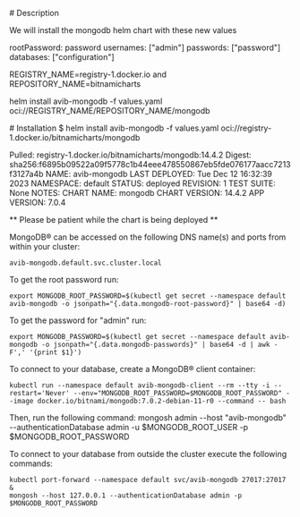 # Description

We will install the mongodb helm chart with these new values

rootPassword: password
usernames: ["admin"]
passwords: ["password"]
databases: ["configuration"]

REGISTRY_NAME=registry-1.docker.io and REPOSITORY_NAME=bitnamicharts

helm install avib-mongodb -f values.yaml oci://REGISTRY_NAME/REPOSITORY_NAME/mongodb

# Installation
$ helm install avib-mongodb -f values.yaml oci://registry-1.docker.io/bitnamicharts/mongodb

Pulled: registry-1.docker.io/bitnamicharts/mongodb:14.4.2
Digest: sha256:f6895b09522a09f5778c1b44eee478550867eb5fde076177aacc7213f3127a4b
NAME: avib-mongodb
LAST DEPLOYED: Tue Dec 12 16:32:39 2023
NAMESPACE: default
STATUS: deployed
REVISION: 1
TEST SUITE: None
NOTES:
CHART NAME: mongodb
CHART VERSION: 14.4.2
APP VERSION: 7.0.4

** Please be patient while the chart is being deployed **

MongoDB&reg; can be accessed on the following DNS name(s) and ports from within your cluster:

    avib-mongodb.default.svc.cluster.local

To get the root password run:

    export MONGODB_ROOT_PASSWORD=$(kubectl get secret --namespace default avib-mongodb -o jsonpath="{.data.mongodb-root-password}" | base64 -d)

To get the password for "admin" run:

    export MONGODB_PASSWORD=$(kubectl get secret --namespace default avib-mongodb -o jsonpath="{.data.mongodb-passwords}" | base64 -d | awk -F',' '{print $1}')

To connect to your database, create a MongoDB&reg; client container:

    kubectl run --namespace default avib-mongodb-client --rm --tty -i --restart='Never' --env="MONGODB_ROOT_PASSWORD=$MONGODB_ROOT_PASSWORD" --image docker.io/bitnami/mongodb:7.0.2-debian-11-r0 --command -- bash

Then, run the following command:
    mongosh admin --host "avib-mongodb" --authenticationDatabase admin -u $MONGODB_ROOT_USER -p $MONGODB_ROOT_PASSWORD

To connect to your database from outside the cluster execute the following commands:

    kubectl port-forward --namespace default svc/avib-mongodb 27017:27017 &
    mongosh --host 127.0.0.1 --authenticationDatabase admin -p $MONGODB_ROOT_PASSWORD
